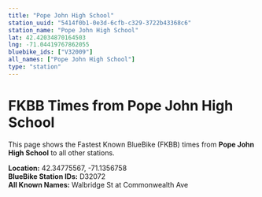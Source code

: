 ```yaml
---
title: "Pope John High School"
station_uuid: "5414f0b1-0e3d-6cfb-c329-3722b43368c6"
station_name: "Pope John High School"
lat: 42.42034870164503
lng: -71.04419767862055
bluebike_ids: ["V32009"]
all_names: ["Pope John High School"]
type: "station"
---
```


# FKBB Times from Pope John High School

This page shows the Fastest Known BlueBike (FKBB) times from **Pope John High School** to all other stations.

**Location:** 42.34775567, -71.1356758  
**BlueBike Station IDs:** D32072  
**All Known Names:** Walbridge St at Commonwealth Ave

